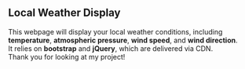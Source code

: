 ## Local Weather Display
This webpage will display your local weather conditions, including **temperature**, **atmospheric pressure**, **wind speed**, and **wind direction**.  
It relies on **bootstrap** and **jQuery**, which are delivered via CDN.  
Thank you for looking at my project!